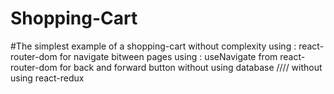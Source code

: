 # Shopping-Cart
#The simplest example of a shopping-cart without complexity
using : react-router-dom for navigate bitween pages
using : useNavigate from react-router-dom for back and forward button
without using database //// 
without using react-redux
